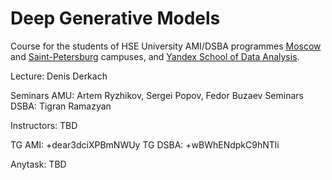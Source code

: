 # Deep Generative Models

Course for the students of HSE University AMI/DSBA programmes [Moscow](https://www.hse.ru/en/ba/ami/) and [Saint-Petersburg](https://spb.hse.ru/en/ba/appmath/) campuses, and [Yandex School of Data Analysis](https://yandexdataschool.com/). 

Lecture: Denis Derkach

Seminars AMU: Artem Ryzhikov, Sergei Popov, Fedor Buzaev
Seminars DSBA: Tigran Ramazyan

Instructors: TBD

TG AMI: +dear3dciXPBmNWUy
TG DSBA: +wBWhENdpkC9hNTli

Anytask: TBD

